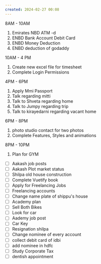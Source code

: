 ```yaml
---
created: 2024-02-27 00:08
---
```

8AM - 10AM

1. Emirates NBD ATM -d
2. ENBD Bank Account Debit Card
3. ENBD Money Deduction
4. ENBD deduction of godaddy

10AM - 4 PM
1. Create new excel file for timesheet
2. Complete Login Permissions

4PM - 6PM 
1. Apply Mmi Passport
2. Talk regarding mitti
3. Talk to Shveta regarding home
4. Talk to Jumpy regarding trip
5. Talk to kirayedarni regarding vacant home

6PM - 8PM 
1. photo studio contact for two photos
2. Complete Features, Styles and animations

8PM - 10PM 
1. Plan for GYM


- [ ] Aakash job posts
- [ ] Aakash Plot market status
- [ ] Shilpa old house construction
- [ ] Complete Vuetify book
- [ ] Apply for Freelancing Jobs
- [ ] Freelancing accounts
- [ ] Change name plate of shippu's house 
- [ ] Academy plan 
- [ ] Sell Both Bikes
- [ ] Look for car
- [ ] Aademy job post
- [ ] Car Key 
- [ ] Resignation shilpa
- [ ] Change nominee of every account
- [ ] collect debit card of idbi
- [ ] add nominee in hdfc 
- [ ] Study Corporate Tax
- [ ] dentish appointment 